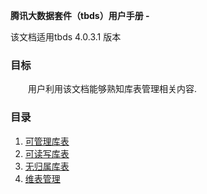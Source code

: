 **腾讯大数据套件（tbds）用户手册 -**

该文档适用tbds 4.0.3.1 版本  

### 目标
&emsp;&emsp;用户利用该文档能够熟知库表管理相关内容.

### 目录
1. [可管理库表](./manage_table.md)
2. [可读写库表](./rw_table.md)
3. [无归属库表](./nobelong_table.md)
4. [维表管理](./meta_table.md)
